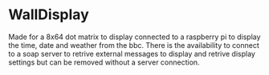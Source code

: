 # WallDisplay

Made for a 8x64 dot matrix to display connected to a raspberry pi to display the time, date and weather from the bbc. There is the availability to connect to a soap server to retrive external messages to display and retrive display settings but can be removed without a server connection.
